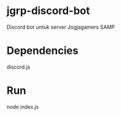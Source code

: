 # jgrp-discord-bot
Discord bot untuk server Jogjagamers SAMP



# Dependencies 
discord.js

# Run 
node index.js


